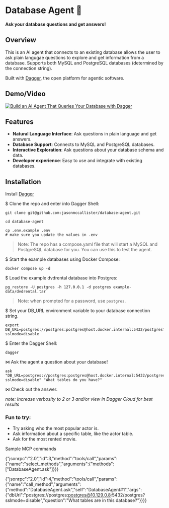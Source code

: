 # Database Agent 🤖

**Ask your database questions and get answers!**

## Overview

This is an AI agent that connects to an existing database allows the user to ask plain langugae questions to explore and get information from a database. Supports both MySQL and PostgreSQL databases (determined by the connection string).

Built with [Dagger](https://dagger.io), the open platform for agentic software.

## Demo/Video

[![Build an AI Agent That Queries Your Database with Dagger](https://img.youtube.com/vi/LzHE0QTkQsM/maxresdefault.jpg)](https://www.youtube.com/watch?v=LzHE0QTkQsM)

## Features

- **Natural Language Interface**: Ask questions in plain language and get answers.
- **Database Support**: Connects to MySQL and PostgreSQL databases.
- **Interactive Exploration**: Ask questions about your database schema and data.
- **Developer experience**: Easy to use and integrate with existing databases.

## Installation

Install [Dagger](https://docs.dagger.io/install)

$ Clone the repo and enter into Dagger Shell:
```shell
git clone git@github.com:jasonmccallister/database-agent.git
```
```shell
cd database-agent
```
```shell
cp .env.example .env
# make sure you update the values in .env
```

> Note: The repo has a compose.yaml file that will start a MySQL and PostgreSQL database for you. You can use this to test the agent.

$ Start the example databases using Docker Compose:
```shell
docker compose up -d
```

$ Load the example dvdrental database into Postgres:
```shell
pg_restore -U postgres -h 127.0.0.1 -d postgres example-data/dvdrental.tar
```

> Note: when prompted for a password, use `postgres`.

$ Set your DB_URL environment variable to your database connection string.

```shell
export DB_URL=postgres://postgres:postgres@host.docker.internal:5432/postgres?sslmode=disable
```

$ Enter the Dagger Shell:
```shell
dagger
```

⋈ Ask the agent a question about your database!
```shell
ask "DB_URL=postgres://postgres:postgres@host.docker.internal:5432/postgres?sslmode=disable" "What tables do you have?"
```

⋈ Check out the answer.

*note: Increase verbosity to 2 or 3 and/or view in Dagger Cloud for best results*

### Fun to try:
- Try asking who the most popular actor is.
- Ask information about a specific table, like the actor table.
- Ask for the most rented movie.

Sample MCP commands

{"jsonrpc":"2.0","id":3,"method":"tools/call","params":{"name":"select_methods","arguments":{"methods":["DatabaseAgent.ask"]}}}

{"jsonrpc":"2.0","id":4,"method":"tools/call","params":{"name":"call_method","arguments":{"method":"DatabaseAgent.ask","self":"DatabaseAgent#1","args":{"dbUrl":"postgres://postgres:postgres@10.129.0.8:5432/postgres?sslmode=disable","question":"What tables are in this database?"}}}}
